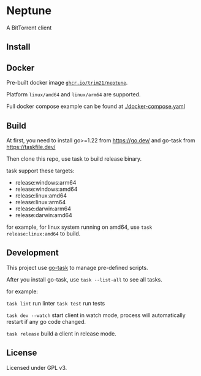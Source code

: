 # Neptune

A BitTorrent client

## Install

## Docker

Pre-built docker
image [`ghcr.io/trim21/neptune`](https://github.com/trim21/neptune/pkgs/container/neptune). 

Platform `linux/amd64` and `linux/arm64` are supported.

Full docker compose example can be found at [./docker-compose.yaml](./etc/example/)

## Build

At first, you need to install go>=1.22 from <https://go.dev/> and go-task
from https://taskfile.dev/

Then clone this repo, use task to build release binary.

task support these targets:

- release:windows:arm64
- release:windows:amd64
- release:linux:amd64
- release:linux:arm64
- release:darwin:arm64
- release:darwin:amd64

for example, for linux system running on amd64, use `task release:linux:amd64` to build.

## Development

This project use [go-task](https://taskfile.dev/) to manage pre-defined scripts.

After you install go-task, use `task --list-all` to see all tasks.

for example:

`task lint` run linter
`task test` run tests

`task dev --watch` start client in watch mode, process will automatically restart if any go code
changed.

`task release` build a client in release mode.

## License

Licensed under GPL v3.
